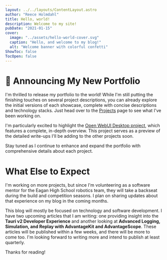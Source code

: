 ```yaml
---
layout: ../../layouts/ContentLayout.astro
author: "Reece Holmdahl"
title: Hello, world!
description: Welcome to my site!
pubDate: "2021-01-15"
cover:
  image: "../assets/hello-world-cover.svg"
  caption: "Hello, and welcome to my blog!"
  alt: "Welcome banner with colorful confetti"
ShowToc: false
TocOpen: false
---
```


# 📢 Announcing My New Portfolio

I'm thrilled to release my portfolio to the world! While I'm still putting the finishing touches on several project descriptions, you can already explore the initial versions of each showcase, complete with concise descriptions and technology stacks. Just head over to the [Projects](/projects) page to see what I've been working on.

I'm particularly excited to highlight the [Open WebUI Desktop project](/projects/open-webui-desktop), which features a complete, in-depth overview. This project serves as a preview of the detailed write-ups I'll be adding to the other projects soon.

Stay tuned as I continue to enhance and expand the portfolio with comprehensive details about each project.

# What Else to Expect

I'm working on more projects, but since I'm volunteering as a software mentor for the Eagan High School robotics team, they will take a backseat during the build and competition seasons. I plan on sharing updates about that experience on my blog in the coming months.

This blog will mostly be focused on technology and software development. I have two upcoming articles that I am writing: one providing insight into the **Tauri v2 Developer Experience** and another looking at **Advanced Logging, Simulation, and Replay with AdvantageKit and AdvantageScope**. These articles will be published within a few weeks, and there will be more to come too. I'm looking forward to writing more and intend to publish at least quarterly.

Thanks for reading!
